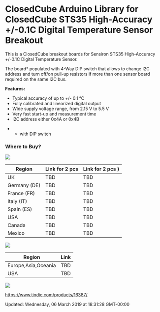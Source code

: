 ClosedCube Arduino Library for
ClosedCube STS35 High-Accuracy +/-0.1C Digital Temperature Sensor Breakout
===========================================================================

This is a ClosedCube breakout boards for Sensiron STS35 High-Accuracy +/-0.1C Digital Temperature Sensor.

The board* populated with 4-Way DIP switch that allows to change I2C address and turn off/on pull-up resistors if more than one sensor board required on the same I2C bus.


**Features:**

- Typical accuracy of up to +/- 0.1 °C
- Fully calibrated and linearized digital output
- Wide supply voltage range, from 2.15 V to 5.5 V
- Very fast start-up and measurement time
- I2C address either 0x4A or 0x4B

* - with DIP switch

### Where to Buy?

[![](http://images.closedcube.uk/logo/github/amazon.png)]()

| Region  | Link for 2 pcs | Link for 2 pcs )|
| ------------- | ------------- | ------------- |
| UK | TBD | TBD|
| Germany (DE) | TBD| TBD |
| France (FR) | TBD | TBD |
| Italy (IT) | TBD | TBD |
| Spain (ES) | TBD | TBD |
| USA | TBD | TBD |
| Canada | TBD | TBD |
| Mexico | TBD | TBD |


[![](http://images.closedcube.uk/logo/github/ebay.gif)](http://www.ebay.co.uk/itm/182877251201)

| Region  | Link |
| ------------- | ------------- |
| Europe,Asia,Oceania |  TBD  |
| USA  | TBD |


[![](http://images.closedcube.uk/logo/github/tindie.png)](https://www.tindie.com/stores/closedcube/)

https://www.tindie.com/products/16387/



Updated: Wednesday, 06 March 2019 at 18:31:28 GMT-00:00
